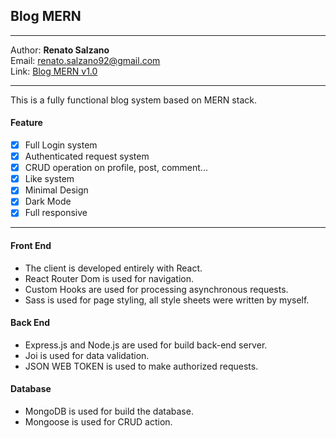 ## Blog MERN

---

Author: **Renato Salzano**  
Email: [renato.salzano92@gmail.com](mailto:renato.salzano92@gmail.com)  
Link: [Blog MERN v1.0](https://blog-mernstack-app.herokuapp.com/)

---

This is a fully functional blog system based on MERN stack.

#### Feature

- [x] Full Login system
- [x] Authenticated request system
- [x] CRUD operation on profile, post, comment...
- [x] Like system
- [x] Minimal Design
- [x] Dark Mode 
- [x] Full responsive

---

#### Front End

- The client is developed entirely with React.
- React Router Dom is used for navigation.
- Custom Hooks are used for processing asynchronous requests.
- Sass is used for page styling, all style sheets were written by myself.

#### Back End

- Express.js and Node.js are used for build back-end server.
- Joi is used for data validation.
- JSON WEB TOKEN is used to make authorized requests.

#### Database

- MongoDB is used for build the database.
- Mongoose is used for CRUD action.
